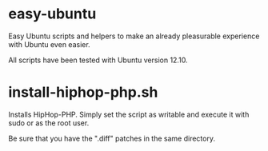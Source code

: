 easy-ubuntu
===========

Easy Ubuntu scripts and helpers to make an already pleasurable experience with Ubuntu even easier.

All scripts have been tested with Ubuntu version 12.10.


install-hiphop-php.sh
=====================

Installs HipHop-PHP.  Simply set the script as writable and execute it with sudo or as the root user.

Be sure that you have the ".diff" patches in the same directory.
